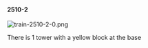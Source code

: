 #### 2510-2
![train-2510-2-0.png](https://github.com/lil-lab/nlvr/raw/master/nlvr/train/images/6/train-2510-2-0.png "train-2510-2-0.png")

There is 1 tower with a yellow block at the base